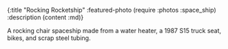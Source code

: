 {:title          "Rocking Rocketship"
 :featured-photo (require :photos :space_ship)
 :description    (content :md)}

A rocking chair spaceship made from a water heater, a 1987 S15 truck seat, bikes, and scrap 
steel tubing.